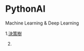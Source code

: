 # PythonAI
Machine Learning &amp; Deep Learning

1.[決策樹](https://github.com/chiajung0001/PythonAI/blob/master/classification.ipynb)

2.
